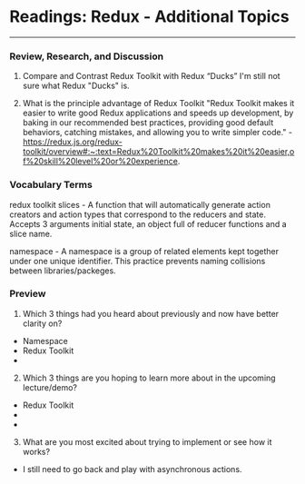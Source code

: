 # Readings: Redux - Additional Topics
-------------------------------------------------

### Review, Research, and Discussion

1. Compare and Contrast Redux Toolkit with Redux “Ducks”
  I'm still not sure what Redux "Ducks" is.

2. What is the principle advantage of Redux Toolkit
  "Redux Toolkit makes it easier to write good Redux applications and speeds up development, by baking in our recommended best practices, providing good default behaviors, catching mistakes, and allowing you to write simpler code." - https://redux.js.org/redux-toolkit/overview#:~:text=Redux%20Toolkit%20makes%20it%20easier,of%20skill%20level%20or%20experience.

### Vocabulary Terms

redux toolkit slices - A function that will automatically generate action creators and action types that correspond to the reducers and state. Accepts 3 arguments initial state, an object full of reducer functions and a slice name.

namespace - A namespace is a group of related elements kept together under one unique identifier. This practice prevents naming collisions between libraries/packeges.

### Preview

1. Which 3 things had you heard about previously and now have better clarity on?
  - Namespace
  - Redux Toolkit
  - 
2. Which 3 things are you hoping to learn more about in the upcoming lecture/demo?
  - Redux Toolkit
  - 
  - 
3. What are you most excited about trying to implement or see how it works?
  - I still need to go back and play with asynchronous actions.